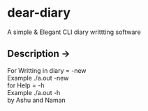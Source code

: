 # dear-diary
A simple &amp; Elegant CLI diary writtting software

## Description →
For Writting in diary = <object file> -new<br> 
Example ./a.out -new<br>
for Help = <object file> -h<br>
Example ./a.out -h<br>
by 
Ashu and Naman
